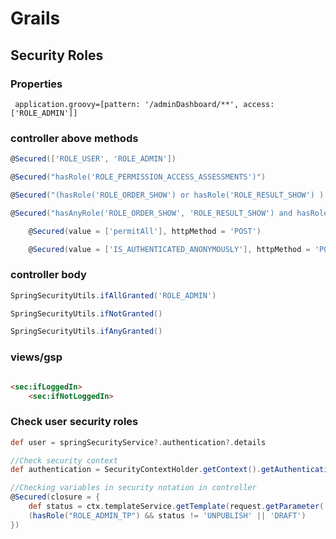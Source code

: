 # Grails

## Security Roles

### Properties

```properties
 application.groovy=[pattern: '/adminDashboard/**', access: ['ROLE_ADMIN']]
 ```

### controller above methods

```groovy 
@Secured(['ROLE_USER', 'ROLE_ADMIN']) 
```

```groovy 
@Secured("hasRole('ROLE_PERMISSION_ACCESS_ASSESSMENTS')") 
 ```

 ```groovy 
@Secured("(hasRole('ROLE_ORDER_SHOW') or hasRole('ROLE_RESULT_SHOW') ) and hasRole('ROLE_PERMISSION_ACCESS_ASSESSMENTS')") 
 ```

 ```groovy 
@Secured("hasAnyRole('ROLE_ORDER_SHOW', 'ROLE_RESULT_SHOW') and hasRole('ROLE_PERMISSION_ACCESS_ASSESSMENTS')")
```

```groovy
    @Secured(value = ['permitAll'], httpMethod = 'POST')
```

```groovy
    @Secured(value = ['IS_AUTHENTICATED_ANONYMOUSLY'], httpMethod = 'POST')
```

### controller body

```groovy
SpringSecurityUtils.ifAllGranted('ROLE_ADMIN')

SpringSecurityUtils.ifNotGranted()

SpringSecurityUtils.ifAnyGranted() 
```

### views/gsp

```html

<sec:ifLoggedIn>
    <sec:ifNotLoggedIn> 
```

### Check user security roles

```groovy
def user = springSecurityService?.authentication?.details

//Check security context 
def authentication = SecurityContextHolder.getContext().getAuthentication()

//Checking variables in security notation in controller 
@Secured(closure = {
    def status = ctx.templateService.getTemplate(request.getParameter('id')).status.name()
    (hasRole("ROLE_ADMIN_TP") && status != 'UNPUBLISH' || 'DRAFT')
}) 
```
